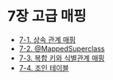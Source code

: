# 7장 고급 매핑   
- [7-1. 상속 관계 매핑](7-1.%EC%83%81%EC%86%8D%20%EA%B4%80%EA%B3%84%20%EB%A7%A4%ED%95%91.md)
- [7-2. @MappedSuperclass](7-2.%40MappedSuperclass.md)
- [7-3. 복합 키와 식별관계 매핑](7-3.%EB%B3%B5%ED%95%A9%20%ED%82%A4%EC%99%80%20%EC%8B%9D%EB%B3%84%20%EA%B4%80%EA%B3%84%20%EB%A7%A4%ED%95%91.md)
- [7-4. 조인 테이블](7-4.%EC%A1%B0%EC%9D%B8%20%ED%85%8C%EC%9D%B4%EB%B8%94.md)